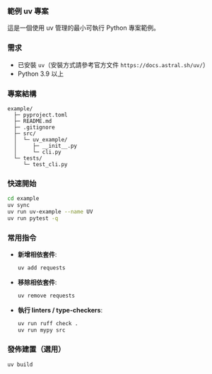 ### 範例 uv 專案

這是一個使用 uv 管理的最小可執行 Python 專案範例。

### 需求

- 已安裝 `uv`（安裝方式請參考官方文件 `https://docs.astral.sh/uv/`）
- Python 3.9 以上

### 專案結構

```
example/
  ├─ pyproject.toml
  ├─ README.md
  ├─ .gitignore
  ├─ src/
  │  └─ uv_example/
  │     ├─ __init__.py
  │     └─ cli.py
  └─ tests/
     └─ test_cli.py
```

### 快速開始

```bash
cd example
uv sync
uv run uv-example --name UV
uv run pytest -q
```

### 常用指令

- **新增相依套件**:
  ```bash
  uv add requests
  ```
- **移除相依套件**:
  ```bash
  uv remove requests
  ```
- **執行 linters / type-checkers**:
  ```bash
  uv run ruff check .
  uv run mypy src
  ```

### 發佈建置（選用）

```bash
uv build
```



